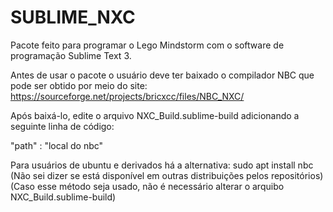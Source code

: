 # SUBLIME_NXC

Pacote feito para programar o Lego Mindstorm com o software de programação Sublime Text 3.

Antes de usar o pacote o usuário deve ter baixado o compilador NBC que pode ser obtido por meio do site: https://sourceforge.net/projects/bricxcc/files/NBC_NXC/

Após baixá-lo, edite o arquivo NXC_Build.sublime-build adicionando a seguinte linha de código:

  "path" : "local do nbc"
  
Para usuários de ubuntu e derivados há a alternativa: sudo apt install nbc (Não sei dizer se está disponível em outras distribuições pelos repositórios)(Caso esse método seja usado, não é necessário alterar o arquibo NXC_Build.sublime-build)


